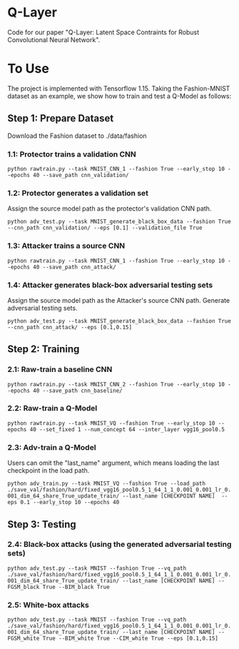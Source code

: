 # Q-Layer
Code for our paper "Q-Layer: Latent Space Contraints for Robust Convolutional Neural Network".

# To Use
The project is implemented with Tensorflow 1.15. Taking the Fashion-MNIST dataset as an example, we show how to train and test a Q-Model as follows:

## Step 1: Prepare Dataset
Download the Fashion dataset to ./data/fashion

### 1.1: Protector trains a validation CNN
`python rawtrain.py --task MNIST_CNN_1 --fashion True --early_stop 10 --epochs 40 --save_path cnn_validation/`

### 1.2: Protector generates a validation set
Assign the source model path as the protector's validation CNN path. 

`python adv_test.py --task MNIST_generate_black_box_data --fashion True --cnn_path cnn_validation/ --eps [0.1] --validation_file True`

### 1.3: Attacker trains a source CNN
`python rawtrain.py --task MNIST_CNN_1 --fashion True --early_stop 10 --epochs 40 --save_path cnn_attack/`

### 1.4: Attacker generates black-box adversarial testing sets
Assign the source model path as the Attacker's source CNN path. Generate adversarial testing sets.

`python adv_test.py --task MNIST_generate_black_box_data --fashion True --cnn_path cnn_attack/ --eps [0.1,0.15]`



## Step 2: Training 
### 2.1: Raw-train a baseline CNN
`python rawtrain.py --task MNIST_CNN_2 --fashion True --early_stop 10 --epochs 40 --save_path cnn_baseline/`

### 2.2: Raw-train a Q-Model
`python rawtrain.py --task MNIST_VQ --fashion True --early_stop 10 --epochs 40 --set_fixed 1 --num_concept 64 --inter_layer vgg16_pool0.5`

### 2.3: Adv-train a Q-Model
Users can omit the "last_name" argument, which means loading the last checkpoint in the load path.

`python adv_train.py --task MNIST_VQ --fashion True --load_path ./save_val/fashion/hard/fixed_vgg16_pool0.5_1_64_1_1_0.001_0.001_lr_0.001_dim_64_share_True_update_train/ --last_name [CHECKPOINT NAME]  --eps 0.1 --early_stop 10 --epochs 40`

## Step 3: Testing
### 2.4: Black-box attacks (using the generated adversarial testing sets)
`python adv_test.py --task MNIST --fashion True --vq_path ./save_val/fashion/hard/fixed_vgg16_pool0.5_1_64_1_1_0.001_0.001_lr_0.001_dim_64_share_True_update_train/ --last_name [CHECKPOINT NAME] --FGSM_black True --BIM_black True`

### 2.5: White-box attacks
`python adv_test.py --task MNIST --fashion True --vq_path ./save_val/fashion/hard/fixed_vgg16_pool0.5_1_64_1_1_0.001_0.001_lr_0.001_dim_64_share_True_update_train/ --last_name [CHECKPOINT NAME] --FGSM_white True --BIM_white True --CIM_white True --eps [0.1,0.15]`



